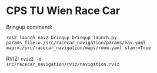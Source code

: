 # CPS TU Wien Race Car

Bringup command: 

<code>ros2 launch nav2_bringup bringup_launch.py params_file:=./src/racecar_navigation/params/nav.yaml map:=./src/racecar_navigation/maps/room.yaml  slam:=True</code>

RVIZ: <code>rviz2 -d src/racecar_navigation/rviz/navigation.rviz</code>